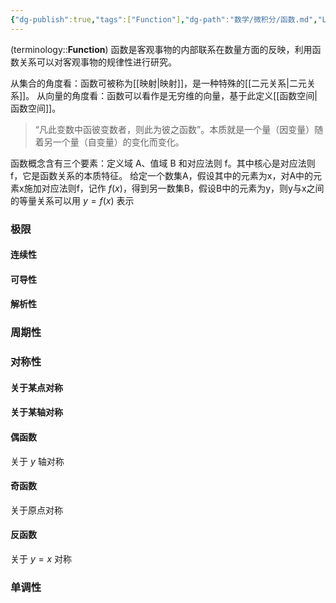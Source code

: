 ```yaml
---
{"dg-publish":true,"tags":["Function"],"dg-path":"数学/微积分/函数.md","Level":1,"permalink":"/数学/微积分/函数/","dgPassFrontmatter":true,"noteIcon":"","created":"2024-05-21T15:20:27.970+08:00","updated":"2025-04-12T18:08:12.967+08:00"}
---
```


(terminology::**Function**)
函数是客观事物的内部联系在数量方面的反映，利用函数关系可以对客观事物的规律性进行研究。

从集合的角度看：函数可被称为[[映射\|映射]]，是一种特殊的[[二元关系\|二元关系]]。
从向量的角度看：函数可以看作是无穷维的向量，基于此定义[[函数空间\|函数空间]]。
>“凡此变数中函彼变数者，则此为彼之函数”。本质就是一个量（因变量）随着另一个量（自变量）的变化而变化。 

函数概念含有三个要素：定义域 A、值域 B 和对应法则 f。其中核心是对应法则 f，它是函数关系的本质特征。
给定一个数集A，假设其中的元素为x，对A中的元素x施加对应法则f，记作 $f(x)$，得到另一数集B，假设B中的元素为y，则y与x之间的等量关系可以用 $y=f(x)$ 表示

### 极限

#### 连续性

#### 可导性

#### 解析性


### 周期性


### 对称性
#### 关于某点对称


#### 关于某轴对称


#### 偶函数
关于 $y$ 轴对称

#### 奇函数
关于原点对称

#### 反函数
关于 $y=x$ 对称

### 单调性















